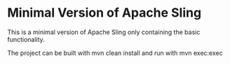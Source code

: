 # Minimal Version of Apache Sling

This is a minimal version of Apache Sling only containing the basic functionality.

The project can be built with mvn clean install and run with mvn exec:exec
